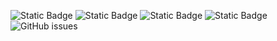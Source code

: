 ![Static Badge](https://img.shields.io/badge/blacklists-60-000000) ![Static Badge](https://img.shields.io/badge/blacklisted-2799076-cc0000) ![Static Badge](https://img.shields.io/badge/whitelisted-2247-00CC00) ![Static Badge](https://img.shields.io/badge/streaming_blacklist-28107-000000) ![GitHub issues](https://img.shields.io/github/issues/fabriziosalmi/blacklists)
